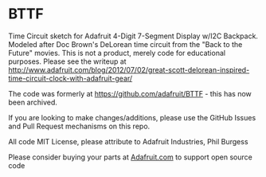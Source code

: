 # BTTF

Time Circuit sketch for Adafruit 4-Digit 7-Segment Display w/I2C Backpack. 
Modeled after Doc Brown's DeLorean time circuit from the "Back to the Future" movies. 
This is not a product, merely code for educational purposes. Please see the writeup at 
http://www.adafruit.com/blog/2012/07/02/great-scott-delorean-inspired-time-circuit-clock-with-adafruit-gear/

The code was formerly at https://github.com/adafruit/BTTF - this has now been archived.

If you are looking to make changes/additions, please use the GitHub Issues and Pull Request mechanisms on this repo.

All code MIT License, please attribute to Adafruit Industries, Phil Burgess

Please consider buying your parts at [Adafruit.com](https://www.adafruit.com) to support open source code
